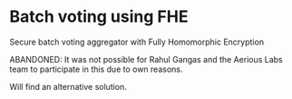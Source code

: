 # Batch voting using FHE

Secure batch voting aggregator with Fully Homomorphic Encryption

ABANDONED: It was not possible for Rahul Gangas and the Aerious Labs team to participate in this due to own reasons.

Will find an alternative solution. 
